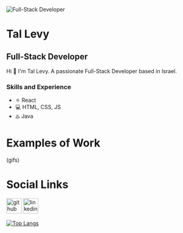 ![Full-Stack Developer](bannerUrl)
#  Tal Levy

## Full-Stack Developer
Hi 👋 I'm Tal Levy.
A passionate Full-Stack Developer based in Israel.
### Skills and Experience
* ⚛ React
* 💻 HTML, CSS, JS
* ♨️ Java
# Examples of Work
(gifs)
# Social Links
[<img src='https://cdn.jsdelivr.net/npm/simple-icons@3.0.1/icons/github.svg' alt='github' height='40'>](https://github.com/Tallevy777)  [<img src='https://cdn.jsdelivr.net/npm/simple-icons@3.0.1/icons/linkedin.svg' alt='linkedin' height='40'>](https://www.linkedin.com/in/tal-levy-81102122a/)  

[![Top Langs](https://github-readme-stats.vercel.app/api/top-langs/?username=Tallevy777)](https://github.com/anuraghazra/github-readme-stats)

